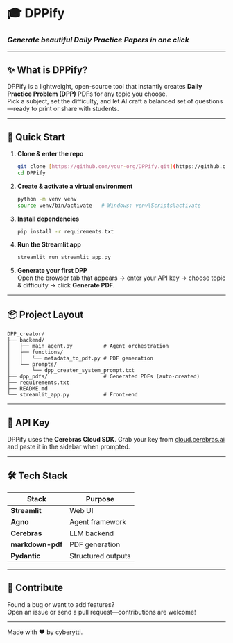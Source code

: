 # 🎓 DPPify  
### *Generate beautiful Daily Practice Papers in one click*

---

## ✨ What is DPPify?
DPPify is a lightweight, open-source tool that instantly creates **Daily Practice Problem (DPP)** PDFs for any topic you choose.  
Pick a subject, set the difficulty, and let AI craft a balanced set of questions—ready to print or share with students.

---

## 🚀 Quick Start

1. **Clone & enter the repo**
   ```bash
   git clone [https://github.com/your-org/DPPify.git](https://github.com/cyberytti/DPPify)
   cd DPPify
   ```

2. **Create & activate a virtual environment**
   ```bash
   python -m venv venv
   source venv/bin/activate   # Windows: venv\Scripts\activate
   ```

3. **Install dependencies**
   ```bash
   pip install -r requirements.txt
   ```

4. **Run the Streamlit app**
   ```bash
   streamlit run streamlit_app.py
   ```

5. **Generate your first DPP**  
   Open the browser tab that appears → enter your API key → choose topic & difficulty → click **Generate PDF**.

---

## 📦 Project Layout

```
DPP_creator/
├── backend/
│   ├── main_agent.py          # Agent orchestration
│   ├── functions/
│   │   └── metadata_to_pdf.py # PDF generation
│   └── prompts/
│       └── dpp_creater_system_prompt.txt
├── dpp_pdfs/                  # Generated PDFs (auto-created)
├── requirements.txt
├── README.md
└── streamlit_app.py           # Front-end
```

---

## 🔐 API Key
DPPify uses the **Cerebras Cloud SDK**. Grab your key from [cloud.cerebras.ai](https://cloud.cerebras.ai) and paste it in the sidebar when prompted.

---

## 🛠️ Tech Stack

| Stack       | Purpose               |
|-------------|------------------------|
| **Streamlit** | Web UI                |
| **Agno**      | Agent framework       |
| **Cerebras**  | LLM backend           |
| **markdown-pdf** | PDF generation   |
| **Pydantic**  | Structured outputs    |

---

## 🤝 Contribute
Found a bug or want to add features?  
Open an issue or send a pull request—contributions are welcome!

---

Made with ❤️ by cyberytti.

